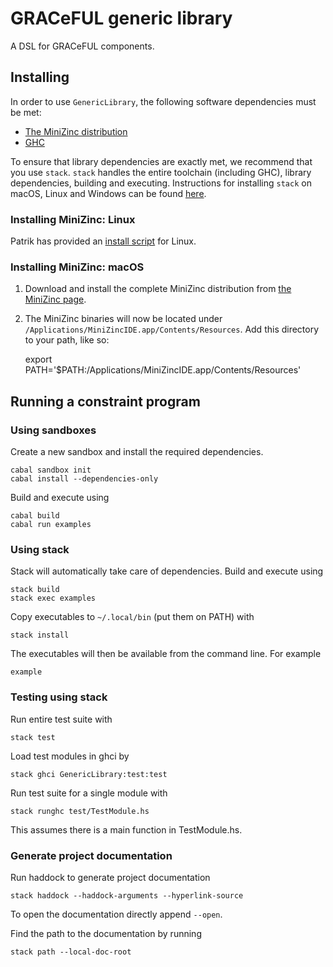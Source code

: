 # GRACeFUL generic library

A DSL for GRACeFUL components.

## Installing

In order to use `GenericLibrary`, the following software dependencies must be
met: 

* [The MiniZinc distribution](http://www.minizinc.org/index.html)
* [GHC](https://www.haskell.org/downloads)

To ensure that library dependencies are exactly met, we recommend that you use
`stack`. `stack` handles the entire toolchain (including GHC), library 
dependencies, building and executing. Instructions for installing `stack` on 
macOS, Linux and Windows can be found 
[here](https://docs.haskellstack.org/en/stable/install_and_upgrade/).

### Installing MiniZinc: Linux

Patrik has provided an [install script](doc/INSTALL.md) for Linux.

### Installing MiniZinc: macOS

1. Download and install the complete MiniZinc distribution from
  [the MiniZinc page](http://www.minizinc.org/index.html).
2. The MiniZinc binaries will now be located under
  `/Applications/MiniZincIDE.app/Contents/Resources`. Add this directory to your
  path, like so:

      export PATH='$PATH:/Applications/MiniZincIDE.app/Contents/Resources'

## Running a constraint program

### Using sandboxes

Create a new sandbox and install the required dependencies.

```shell
cabal sandbox init
cabal install --dependencies-only
```

Build and execute using

```shell
cabal build
cabal run examples
```

### Using stack

Stack will automatically take care of dependencies. Build and execute using

```shell
stack build
stack exec examples
```

Copy executables to `~/.local/bin` (put them on PATH) with

```shell
stack install
```

The executables will then be available from the command line. For example

```shell
example
```

### Testing using stack

Run entire test suite with

```shell
stack test
```

Load test modules in ghci by

```shell
stack ghci GenericLibrary:test:test
```

Run test suite for a single module with

```shell
stack runghc test/TestModule.hs
```

This assumes there is a main function in TestModule.hs.

### Generate project documentation

Run haddock to generate project documentation

```shell
stack haddock --haddock-arguments --hyperlink-source
```

To open the documentation directly append `--open`.

Find the path to the documentation by running

```shell
stack path --local-doc-root
```
